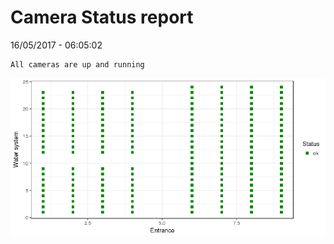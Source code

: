 Camera Status report
================
16/05/2017 - 06:05:02

    All cameras are up and running

![](camreport_files/figure-markdown_github/unnamed-chunk-2-1.png)
